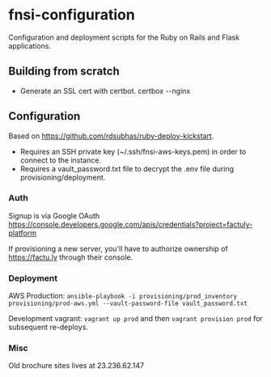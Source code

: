 # fnsi-configuration

Configuration and deployment scripts for the Ruby on Rails and Flask applications.

## Building from scratch

- Generate an SSL cert with certbot.
      certbox --nginx

## Configuration

Based on https://github.com/rdsubhas/ruby-deploy-kickstart.

- Requires an SSH private key (~/.ssh/fnsi-aws-keys.pem) in order to connect to the instance.
- Requires a vault_password.txt file to decrypt the .env file during provisioning/deployment.

### Auth

Signup is via Google OAuth https://console.developers.google.com/apis/credentials?project=factuly-platform

If provisioning a new server, you'll have to authorize ownership of https://factu.ly through their console.

### Deployment

AWS Production: ```ansible-playbook -i provisioning/prod_inventory provisioning/prod-aws.yml --vault-password-file vault_password.txt```

Development vagrant: ```vagrant up prod``` and then ```vagrant provision prod``` for subsequent re-deploys.

### Misc

Old brochure sites lives at 23.236.62.147
